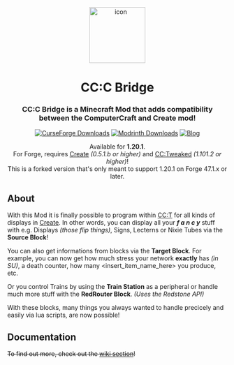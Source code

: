 <div align="center">
  
  <img width="128px" alt="icon" src="./docs/icon.png">  
    
  <h1 align="center">CC:C Bridge</h1>  
  <h3 align="center">CC:C Bridge is a Minecraft Mod that adds compatibility between the ComputerCraft and Create mod!</h3>  
    
  [![CurseForge Downloads](https://cf.way2muchnoise.eu/full_656214_downloads.svg?badge_style=for_the_badge)](https://www.curseforge.com/minecraft/mc-mods/cccbridge)
  [![Modrinth Downloads](https://img.shields.io/modrinth/dt/fXt291FO?style=for-the-badge&logo=modrinth&logoColor=%23000000&label=%20&labelColor=%2300AF5C&color=%2326292F&link=https%3A%2F%2Fmodrinth.com%2Fmod%2Fcccbridge)](https://modrinth.com/mod/cccbridge)
  [![Blog](https://img.shields.io/badge/BLOG-222222?style=for-the-badge&logoColor=white&label=TP&labelColor=030380&link=https%3A%2F%2Ftweaked-programs.cc)](https://tweaked-programs.cc)

    
  Available for **1.20.1**.  
  For Forge, requires [Create](https://github.com/Creators-of-Create/Create) *(0.5.1.b or higher)* and [CC:Tweaked](https://github.com/cc-tweaked/cc-tweaked) *(1.101.2 or higher)*!  
  This is a forked version that's only meant to support 1.20.1 on Forge 47.1.x or later.
  
</div>
  
About
-----
With this Mod it is finally possible to program within [CC:T](https://github.com/cc-tweaked/cc-tweaked) for all kinds of displays in [Create](https://github.com/Creators-of-Create/Create). 
In other words, you can display all your  ***f a n c y***  stuff with e.g. Displays *(those flip things)*, Signs, Lecterns or Nixie Tubes via the **Source Block**!  

You can also get informations from blocks via the **Target Block**. For example, you can now get how much stress your network **exactly** has *(in SU)*, a death counter, how many <insert_item_name_here> you produce, etc.  

Or you control Trains by using the **Train Station** as a peripheral or handle much more stuff with the **RedRouter Block**. *(Uses the Redstone API)*  
  
With these blocks, many things you always wanted to handle precicely and easily via lua scripts, are now possible!  

Documentation
-------------------------------------
~~To find out more, check out the [wiki section](https://github.com/tweaked-programs/cccbridge/wiki)!~~

